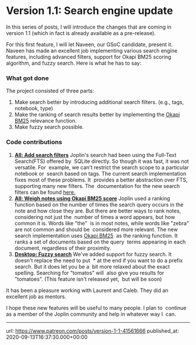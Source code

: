 # Version 1.1: Search engine update

In this series of posts, I will introduce the changes that are coming in version 1.1 (which in fact is already available as a pre-release).

For this first feature, I will let Naveen, our GSoC candidate, present it. Naveen has made an excellent job implementing various search engine features, including advanced filters, support for Okapi BM25 scoring algorithm, and fuzzy search. Here is what he has to say:

### What got done

The project consisted of three parts:

1.  Make search better by introducing additional search filters. (e.g., tags, notebook, type)
2.  Make the ranking of search results better by implementing the [Okapi BM25](https://en.wikipedia.org/wiki/Okapi_BM25) relevance function.
3.  Make fuzzy search possible.

### Code contributions

1.  [**All: Add search filters**](https://github.com/laurent22/joplin/pull/3213)
    Joplin's search had been using the Full-Text Search(FTS) offered by  SQLite directly. So though it was fast, it was not versatile. For  example, we can't restrict the search scope to a particular notebook or  search based on tags.
    The current search implementation fixes most of these problems. It  provides a better abstraction over FTS, supporting many new filters. The  documentation for the new search filters can be found [here.](https://github.com/laurent22/joplin#searching)
     
2.  [**All: Weigh notes using Okapi BM25 score**](https://github.com/laurent22/joplin/pull/3454)
    Joplin used a ranking function based on the number of times the search query occurs in the note and how close they are.
    But there are better ways to rank notes, considering not just the  number of times a word appears, but how common it is. Words like "the"  is in most notes, while words like "zebra" are not common and should be  considered more relevant.
    The new search implementation uses [Okapi BM25](https://en.wikipedia.org/wiki/Okapi_BM25)  as the ranking function. It ranks a set of documents based on the query  terms appearing in each document, regardless of their proximity.
     
3.  [**Desktop: Fuzzy search**](https://github.com/laurent22/joplin/pull/3632)
    We've added support for fuzzy search. It doesn't replace the need to put  * at the end if you want to do a prefix search. But it does let you be a  bit more relaxed about the exact spelling. Searching for "tomatos" will  also give you results for "tomatoes". (This feature isn't released yet,  but will be soon)

It has been a pleasure working with Laurent and Caleb. They did an excellent job as mentors.

I hope these new features will be useful to many people. I plan to  continue as a member of the Joplin community and help in whatever way I  can.

* * *

url: https://www.patreon.com/posts/version-1-1-41561666
published_at: 2020-09-13T16:37:30.000+00:00